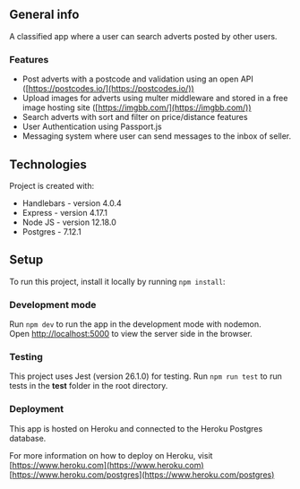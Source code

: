 ## General info
A classified app where a user can search adverts posted by other users. 

### Features 
- Post adverts with a postcode and validation using an open API ([https://postcodes.io/](https://postcodes.io/))
- Upload images for adverts using multer middleware and stored in a free image hosting site ([https://imgbb.com/](https://imgbb.com/))
- Search adverts with sort and filter on price/distance features
- User Authentication using Passport.js
- Messaging system where user can send messages to the inbox of seller.

	
## Technologies
Project is created with:
* Handlebars - version 4.0.4
* Express - version 4.17.1
* Node JS - version 12.18.0
* Postgres - 7.12.1
	
## Setup
To run this project, install it locally by running `npm install`:

### Development mode

Run `npm dev` to run the app in the development mode with nodemon.<br />
Open [http://localhost:5000](http://localhost:5000) to view the server side in the browser.

### Testing
This project uses Jest (version 26.1.0) for testing.
Run `npm run test` to run tests in the __test__ folder in the root directory.

### Deployment

This app is hosted on Heroku and connected to the Heroku Postgres database.

For more information on how to deploy on Heroku, visit 
[https://www.heroku.com](https://www.heroku.com)
[https://www.heroku.com/postgres](https://www.heroku.com/postgres)
